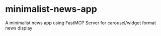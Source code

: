 # minimalist-news-app
A minimalist news app using FastMCP Server for carousel/widget format news display
